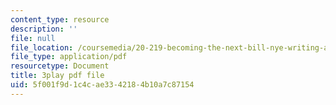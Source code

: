 ```yaml
---
content_type: resource
description: ''
file: null
file_location: /coursemedia/20-219-becoming-the-next-bill-nye-writing-and-hosting-the-educational-show-january-iap-2015/5f001f9d1c4cae3342184b10a7c87154_NGhXP83J24Q.pdf
file_type: application/pdf
resourcetype: Document
title: 3play pdf file
uid: 5f001f9d-1c4c-ae33-4218-4b10a7c87154
---
```

